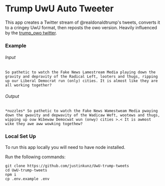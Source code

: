 # Trump UwU Auto Tweeter

This app creates a Twitter stream of @realdonaldtrump's tweets, converts it to a cringey UwU format, then reposts the owo version. Heavily influenced by the [trump_owo twitter](https://twitter.com/trump_owo?lang=en).

### Example

###### Input

```
So pathetic to watch the Fake News Lamestream Media playing down the gravity and depravity of the Radical Left, looters and thugs, ripping up our Liberal Democrat run (only) cities. It is almost like they are all working together?
```

###### Output

```
*nuzzles* So pathetic to watch the Fake News Wamestweam Media pwaying down the gwavity and depwavity of the Wadicaw Weft, wootews and thugs, wipping up ouw Wibewaw Democwat wun (onwy) cities >.< It is awmost wike they awe aww wowking togethew?
```

### Local Set Up

To run this app locally you will need to have node installed.

Run the following commands:

```
git clone https://github.com/justinkunz/UwU-trump-tweets
cd UwU-trump-tweets
npm i
cp .env.example .env
```
